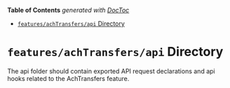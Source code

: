 <!-- START doctoc generated TOC please keep comment here to allow auto update -->
<!-- DON'T EDIT THIS SECTION, INSTEAD RE-RUN doctoc TO UPDATE -->

**Table of Contents** _generated with [DocToc](https://github.com/thlorenz/doctoc)_

- [`features/achTransfers/api` Directory](#featuresachtransfersapi-directory)

<!-- END doctoc generated TOC please keep comment here to allow auto update -->

# `features/achTransfers/api` Directory

The api folder should contain exported API request declarations and api hooks related to the AchTransfers feature.
